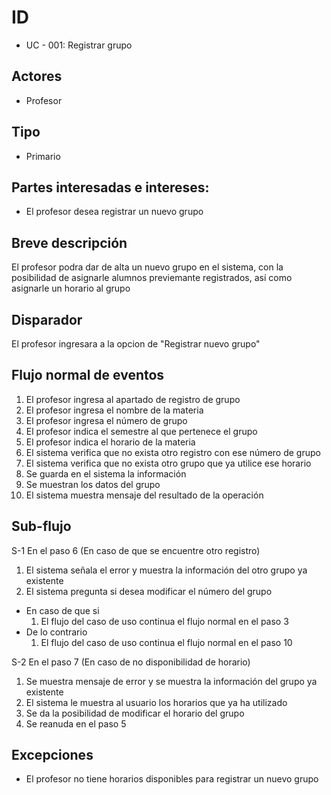 # ID
 - UC - 001: Registrar grupo
   
## Actores
 * Profesor
   
## Tipo 
 * Primario

## Partes interesadas e intereses:
- El profesor desea registrar un nuevo grupo 

## Breve descripción
El profesor podra dar de alta un nuevo grupo en el sistema, con la posibilidad de asignarle alumnos previemante registrados, así como asignarle un horario al grupo

## Disparador
El profesor ingresara a la opcion de "Registrar nuevo grupo"

## Flujo normal de eventos
1. El profesor ingresa al apartado de registro de grupo
2. El profesor ingresa el nombre de la materia
3. El profesor ingresa el número de grupo
4. El profesor indica el semestre al que pertenece el grupo
5. El profesor indica el horario de la materia
6. El sistema verifica que no exista otro registro con ese número de grupo
7. El sistema verifica que no exista otro grupo que ya utilice ese horario
8. Se guarda en el sistema la información
9. Se muestran los datos del grupo
10. El sistema muestra mensaje del resultado de la operación

## Sub-flujo
S-1 En el paso 6 (En caso de que se encuentre otro registro)
 1. El sistema señala el error y muestra la información del otro grupo ya existente
 1. El sistema pregunta si desea modificar el número del grupo
   - En caso de que si
     1. El flujo del caso de uso continua el flujo normal en el paso 3
   - De lo contrario
     1. El flujo del caso de uso continua el flujo normal en el paso 10

S-2 En el paso 7 (En caso de no disponibilidad de horario)
 1. Se muestra mensaje de error y se muestra la información del grupo ya existente
 1. El sistema le muestra al usuario los horarios que ya ha utilizado
 1. Se da la posibilidad de modificar el horario del grupo
 1. Se reanuda en el paso 5

## Excepciones
- El profesor no tiene horarios disponibles para registrar un nuevo grupo 
  
